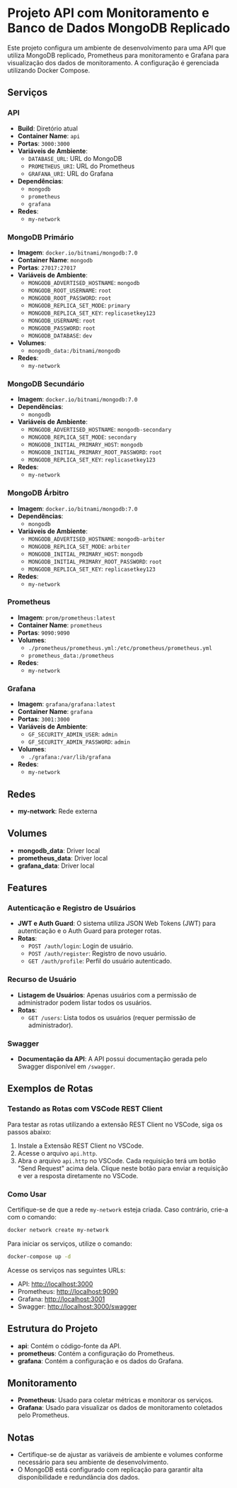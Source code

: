 # Projeto API com Monitoramento e Banco de Dados MongoDB Replicado

Este projeto configura um ambiente de desenvolvimento para uma API que utiliza MongoDB replicado, Prometheus para monitoramento e Grafana para visualização dos dados de monitoramento. A configuração é gerenciada utilizando Docker Compose.

## Serviços

### API
- **Build**: Diretório atual
- **Container Name**: `api`
- **Portas**: `3000:3000`
- **Variáveis de Ambiente**:
  - `DATABASE_URL`: URL do MongoDB
  - `PROMETHEUS_URI`: URL do Prometheus
  - `GRAFANA_URI`: URL do Grafana
- **Dependências**:
  - `mongodb`
  - `prometheus`
  - `grafana`
- **Redes**:
  - `my-network`

### MongoDB Primário
- **Imagem**: `docker.io/bitnami/mongodb:7.0`
- **Container Name**: `mongodb`
- **Portas**: `27017:27017`
- **Variáveis de Ambiente**:
  - `MONGODB_ADVERTISED_HOSTNAME`: `mongodb`
  - `MONGODB_ROOT_USERNAME`: `root`
  - `MONGODB_ROOT_PASSWORD`: `root`
  - `MONGODB_REPLICA_SET_MODE`: `primary`
  - `MONGODB_REPLICA_SET_KEY`: `replicasetkey123`
  - `MONGODB_USERNAME`: `root`
  - `MONGODB_PASSWORD`: `root`
  - `MONGODB_DATABASE`: `dev`
- **Volumes**:
  - `mongodb_data:/bitnami/mongodb`
- **Redes**:
  - `my-network`

### MongoDB Secundário
- **Imagem**: `docker.io/bitnami/mongodb:7.0`
- **Dependências**:
  - `mongodb`
- **Variáveis de Ambiente**:
  - `MONGODB_ADVERTISED_HOSTNAME`: `mongodb-secondary`
  - `MONGODB_REPLICA_SET_MODE`: `secondary`
  - `MONGODB_INITIAL_PRIMARY_HOST`: `mongodb`
  - `MONGODB_INITIAL_PRIMARY_ROOT_PASSWORD`: `root`
  - `MONGODB_REPLICA_SET_KEY`: `replicasetkey123`
- **Redes**:
  - `my-network`

### MongoDB Árbitro
- **Imagem**: `docker.io/bitnami/mongodb:7.0`
- **Dependências**:
  - `mongodb`
- **Variáveis de Ambiente**:
  - `MONGODB_ADVERTISED_HOSTNAME`: `mongodb-arbiter`
  - `MONGODB_REPLICA_SET_MODE`: `arbiter`
  - `MONGODB_INITIAL_PRIMARY_HOST`: `mongodb`
  - `MONGODB_INITIAL_PRIMARY_ROOT_PASSWORD`: `root`
  - `MONGODB_REPLICA_SET_KEY`: `replicasetkey123`
- **Redes**:
  - `my-network`

### Prometheus
- **Imagem**: `prom/prometheus:latest`
- **Container Name**: `prometheus`
- **Portas**: `9090:9090`
- **Volumes**:
  - `./prometheus/prometheus.yml:/etc/prometheus/prometheus.yml`
  - `prometheus_data:/prometheus`
- **Redes**:
  - `my-network`

### Grafana
- **Imagem**: `grafana/grafana:latest`
- **Container Name**: `grafana`
- **Portas**: `3001:3000`
- **Variáveis de Ambiente**:
  - `GF_SECURITY_ADMIN_USER`: `admin`
  - `GF_SECURITY_ADMIN_PASSWORD`: `admin`
- **Volumes**:
  - `./grafana:/var/lib/grafana`
- **Redes**:
  - `my-network`

## Redes

- **my-network**: Rede externa

## Volumes

- **mongodb_data**: Driver local
- **prometheus_data**: Driver local
- **grafana_data**: Driver local

## Features

### Autenticação e Registro de Usuários

- **JWT e Auth Guard**: O sistema utiliza JSON Web Tokens (JWT) para autenticação e o Auth Guard para proteger rotas.
- **Rotas**:
  - `POST /auth/login`: Login de usuário.
  - `POST /auth/register`: Registro de novo usuário.
  - `GET /auth/profile`: Perfil do usuário autenticado.

### Recurso de Usuário

- **Listagem de Usuários**: Apenas usuários com a permissão de administrador podem listar todos os usuários.
- **Rotas**:
  - `GET /users`: Lista todos os usuários (requer permissão de administrador).

### Swagger

- **Documentação da API**: A API possui documentação gerada pelo Swagger disponível em `/swagger`.

## Exemplos de Rotas

### Testando as Rotas com VSCode REST Client

Para testar as rotas utilizando a extensão REST Client no VSCode, siga os passos abaixo:

1. Instale a Extensão REST Client no VSCode.
2. Acesse o arquivo `api.http`.
3. Abra o arquivo `api.http` no VSCode. Cada requisição terá um botão "Send Request" acima dela. Clique neste botão para enviar a requisição e ver a resposta diretamente no VSCode.

### Como Usar

Certifique-se de que a rede `my-network` esteja criada. Caso contrário, crie-a com o comando:

```bash
docker network create my-network
```

Para iniciar os serviços, utilize o comando:

```bash
docker-compose up -d
```

Acesse os serviços nas seguintes URLs:
- API: [http://localhost:3000](http://localhost:3000)
- Prometheus: [http://localhost:9090](http://localhost:9090)
- Grafana: [http://localhost:3001](http://localhost:3001)
- Swagger: [http://localhost:3000/swagger](http://localhost:3000/swagger)

## Estrutura do Projeto

- **api**: Contém o código-fonte da API.
- **prometheus**: Contém a configuração do Prometheus.
- **grafana**: Contém a configuração e os dados do Grafana.

## Monitoramento

- **Prometheus**: Usado para coletar métricas e monitorar os serviços.
- **Grafana**: Usado para visualizar os dados de monitoramento coletados pelo Prometheus.

## Notas

- Certifique-se de ajustar as variáveis de ambiente e volumes conforme necessário para seu ambiente de desenvolvimento.
- O MongoDB está configurado com replicação para garantir alta disponibilidade e redundância dos dados.